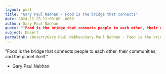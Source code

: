 ```yaml
---
layout: post
title: "Gary Paul Nabhan - Food is the bridge that connects"
date: 2024-12-28 12:00:00 -0000
author: Gary Paul Nabhan
quote: ""Food is the bridge that connects people to each other, their communities, and the planet itself.""
subject: Desert
permalink: /Desert/Gary Paul Nabhan/Gary Paul Nabhan - Food is the bridge that connects
---
```


"Food is the bridge that connects people to each other, their communities, and the planet itself."

- Gary Paul Nabhan
